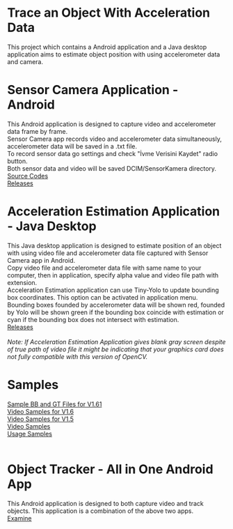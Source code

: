 # Trace an Object With Acceleration Data
This project which contains a Android application and a Java desktop application aims to estimate object position with using accelerometer data and camera.<br>

# Sensor Camera Application - Android
This Android application is designed to capture video and accelerometer data frame by frame.<br>
Sensor Camera app records video and accelerometer data simultaneously, accelerometer data will be saved in a .txt file.<br>
To record sensor data go settings and check "İvme Verisini Kaydet" radio button. <br>
Both sensor data and video will be saved DCIM/SensorKamera directory.<br>
[Source Codes](https://drive.google.com/file/d/1iyzQsXLP47za_Jud2ZMU2U4I-wDeBqbN/view?usp=sharing)<br>
[Releases](https://github.com/yusufhanoglu/SensorCamera/releases)

# Acceleration Estimation Application - Java Desktop
This Java desktop application is designed to estimate position of an object with using video file and accelerometer data file captured with Sensor Camera app in Android.<br>
Copy video file and accelerometer data file with same name to your computer, then in application, specify alpha value and video file path with extension.<br>
Acceleration Estimation application can use Tiny-Yolo to update bounding box coordinates. This option can be activated in application menu.<br>
Bounding boxes founded by accelerometer data will be shown red, founded by Yolo will be shown green if the bounding box coincide with estimation or cyan if the bounding box does not intersect with estimation.<br>
[Releases](https://github.com/yusufhanoglu/SensorCamera/releases)<br><br>
<i>Note: If Acceleration Estimation Application gives blank gray screen despite of true path of video file it might be indicating that your graphics card does not fully compatible with this version of OpenCV.</i>


# Samples
[Sample BB and GT Files for V1.61](https://drive.google.com/file/d/1zAT5l4xauxtDdpz8zE4eZS2AHU1Uuus-/view?usp=sharing)<br>
[Video Samples for V1.6](https://drive.google.com/file/d/1x0R58basjZ9K1ZpFCl-UxXY3-kb-m_K7/view?usp=sharing)<br>
[Video Samples for V1.5](https://drive.google.com/file/d/1k6Fp2bTy_7pMkYJggb7h1VEjG1-Z7VZy/view?usp=sharing)<br>
[Video Samples](https://drive.google.com/open?id=1PKtGLsmNJqkDpbaXovzigSYElGIMpiez)<br>
[Usage Samples](https://drive.google.com/open?id=15TVBRzGi_MRuwwZEocUp0MUSng2NXFtV)<br>
<br>

# Object Tracker - All in One Android App
This Android application is designed to both capture video and track objects. This application is a combination of the above two apps.<br>
[Examine](https://github.com/yusufhanoglu/ObjectDetector)<br>


